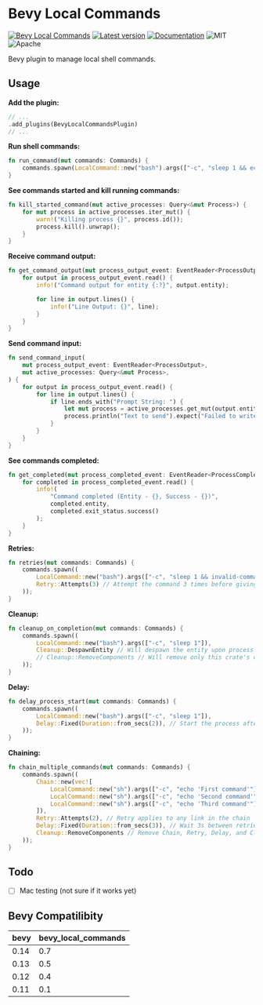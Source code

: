 # Bevy Local Commands

[![Bevy Local Commands](https://github.com/edouardpoitras/bevy_local_commands/actions/workflows/rust.yml/badge.svg?branch=main)](https://github.com/edouardpoitras/bevy_local_commands/actions/workflows/rust.yml)
[![Latest version](https://img.shields.io/crates/v/bevy_local_commands.svg)](https://crates.io/crates/bevy_local_commands)
[![Documentation](https://docs.rs/bevy_local_commands/badge.svg)](https://docs.rs/bevy_local_commands)
![MIT](https://img.shields.io/badge/license-MIT-blue.svg)
![Apache](https://img.shields.io/badge/license-Apache-blue.svg)

Bevy plugin to manage local shell commands.

## Usage

**Add the plugin:**

```rust
// ...
.add_plugins(BevyLocalCommandsPlugin)
// ...
```

**Run shell commands:**

```rust
fn run_command(mut commands: Commands) {
    commands.spawn(LocalCommand::new("bash").args(["-c", "sleep 1 && echo slept"]));
}
```

**See commands started and kill running commands:**

```rust
fn kill_started_command(mut active_processes: Query<&mut Process>) {
    for mut process in active_processes.iter_mut() {
        warn!("Killing process {}", process.id());
        process.kill().unwrap();
    }
}
```

**Receive command output:**

```rust
fn get_command_output(mut process_output_event: EventReader<ProcessOutput>) {
    for output in process_output_event.read() {
        info!("Command output for entity {:?}", output.entity);

        for line in output.lines() {
            info!("Line Output: {}", line);
        }
    }
}
```

**Send command input:**

```rust
fn send_command_input(
    mut process_output_event: EventReader<ProcessOutput>,
    mut active_processes: Query<&mut Process>,
) {
    for output in process_output_event.read() {
        for line in output.lines() {
            if line.ends_with("Prompt String: ") {
                let mut process = active_processes.get_mut(output.entity).unwrap();
                process.println("Text to send").expect("Failed to write to process");
            }
        }
    }
}
```

**See commands completed:**

```rust
fn get_completed(mut process_completed_event: EventReader<ProcessCompleted>) {
    for completed in process_completed_event.read() {
        info!(
            "Command completed (Entity - {}, Success - {})",
            completed.entity,
            completed.exit_status.success()
        );
    }
}
```

**Retries:**

```rust
fn retries(mut commands: Commands) {
    commands.spawn((
        LocalCommand::new("bash").args(["-c", "sleep 1 && invalid-command --that=fails"]),
        Retry::Attempts(3) // Attempt the command 3 times before giving up
    ));
}
```

**Cleanup:**

```rust
fn cleanup_on_completion(mut commands: Commands) {
    commands.spawn((
        LocalCommand::new("bash").args(["-c", "sleep 1"]),
        Cleanup::DespawnEntity // Will despawn the entity upon process completion
        // Cleanup::RemoveComponents // Will remove only this crate's components upon process completion
    ));
}
```

**Delay:**

```rust
fn delay_process_start(mut commands: Commands) {
    commands.spawn((
        LocalCommand::new("bash").args(["-c", "sleep 1"]),
        Delay::Fixed(Duration::from_secs(2)), // Start the process after a 2s delay (applies to each retry)
    ));
}
```

**Chaining:**

```rust
fn chain_multiple_commands(mut commands: Commands) {
    commands.spawn((
        Chain::new(vec![
            LocalCommand::new("sh").args(["-c", "echo 'First command'"]),
            LocalCommand::new("sh").args(["-c", "echo 'Second command'"]),
            LocalCommand::new("sh").args(["-c", "echo 'Third command'"]),
        ]),
        Retry::Attempts(2), // Retry applies to any link in the chain
        Delay::Fixed(Duration::from_secs(3)), // Wait 3s between retries and chain commands
        Cleanup::RemoveComponents // Remove Chain, Retry, Delay, and Cleanup components upon completion
    ));
}
```

## Todo

- [ ] Mac testing (not sure if it works yet)

## Bevy Compatilibity

| bevy | bevy_local_commands |
| ---- | ------------------- |
| 0.14 | 0.7                 |
| 0.13 | 0.5                 |
| 0.12 | 0.4                 |
| 0.11 | 0.1                 |
